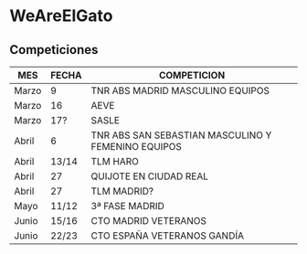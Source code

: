 # WeAreElGato

## Competiciones

| MES   | FECHA    | COMPETICION |
|-------|----------|-------------|
|Marzo  |   9      | TNR ABS MADRID MASCULINO EQUIPOS|
|Marzo  |   16     | AEVE | 
|Marzo  |   17?    | SASLE | 
|Abril  |   6      | TNR ABS SAN SEBASTIAN MASCULINO Y FEMENINO EQUIPOS|
|Abril  |   13/14  | TLM HARO|
|Abril  |   27     | QUIJOTE EN CIUDAD REAL|
|Abril  |   27     | TLM MADRID?|
|Mayo   |   11/12  | 3ª FASE MADRID|
|Junio  |   15/16  | CTO MADRID VETERANOS|
|Junio  |   22/23  | CTO ESPAÑA VETERANOS GANDÍA|
